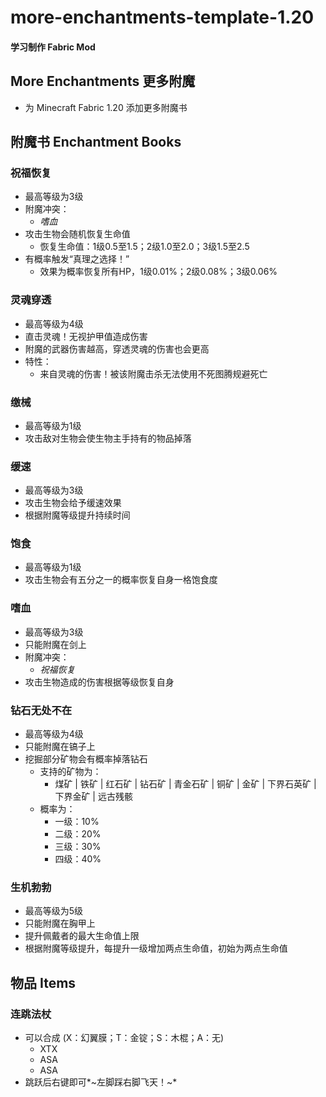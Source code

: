 ﻿# more-enchantments-template-1.20
#### 学习制作 Fabric Mod
## More Enchantments 更多附魔
- 为 Minecraft Fabric 1.20 添加更多附魔书
## 附魔书 Enchantment Books
### 祝福恢复
- 最高等级为3级
- 附魔冲突：
  - *嗜血*
- 攻击生物会随机恢复生命值
  - 恢复生命值：1级0.5至1.5；2级1.0至2.0；3级1.5至2.5
- 有概率触发“真理之选择！”
  - 效果为概率恢复所有HP，1级0.01%；2级0.08%；3级0.06%
### 灵魂穿透
- 最高等级为4级
- 直击灵魂！无视护甲值造成伤害
- 附魔的武器伤害越高，穿透灵魂的伤害也会更高
- 特性：
  - 来自灵魂的伤害！被该附魔击杀无法使用不死图腾规避死亡
### 缴械
- 最高等级为1级
- 攻击敌对生物会使生物主手持有的物品掉落
### 缓速
- 最高等级为3级
- 攻击生物会给予缓速效果
- 根据附魔等级提升持续时间
### 饱食
- 最高等级为1级
- 攻击生物会有五分之一的概率恢复自身一格饱食度
### 嗜血
- 最高等级为3级
- 只能附魔在剑上
- 附魔冲突：
  - *祝福恢复*
- 攻击生物造成的伤害根据等级恢复自身
### 钻石无处不在
- 最高等级为4级
- 只能附魔在镐子上
- 挖掘部分矿物会有概率掉落钻石
  - 支持的矿物为：
    - 煤矿 | 铁矿 | 红石矿 | 钻石矿 | 青金石矿 | 铜矿 | 金矿 | 下界石英矿 | 下界金矿 | 远古残骸 
  - 概率为：
    - 一级：10%
    - 二级：20%
    - 三级：30%
    - 四级：40%
### 生机勃勃
- 最高等级为5级
- 只能附魔在胸甲上
- 提升佩戴者的最大生命值上限
- 根据附魔等级提升，每提升一级增加两点生命值，初始为两点生命值
## 物品 Items
### 连跳法杖
- 可以合成 (X：幻翼膜；T：金锭；S：木棍；A：无)
  - XTX
  - ASA
  - ASA
- 跳跃后右键即可*~左脚踩右脚飞天！~*
